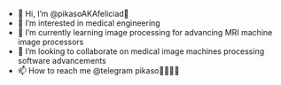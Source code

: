 - 👋 Hi, I’m @pikasoAKAfeliciad🐐
- 👀 I’m interested in medical engineering
- 🌱 I’m currently learning image processing for advancing MRI machine image processors
- 💞️ I’m looking to collaborate on medical image machines processing software advancements
- 📫 How to reach me @telegram pikaso🧘🏿🕋📿

<!---
clintonfedora/clintonfedora is a ✨ special ✨ repository because its `README.md` (this file) appears on your GitHub profile.
You can click the Preview link to take a look at your changes.
--->
